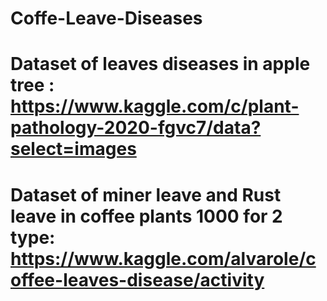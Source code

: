 # Coffe-Leave-Diseases
# Dataset of  leaves diseases in apple tree : https://www.kaggle.com/c/plant-pathology-2020-fgvc7/data?select=images
# Dataset of miner leave and Rust leave in coffee plants 1000 for 2 type: https://www.kaggle.com/alvarole/coffee-leaves-disease/activity 
